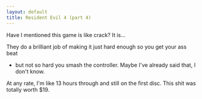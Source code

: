 ```yaml
---
layout: default
title: Resident Evil 4 (part 4)
---
```


Have I mentioned this game is like crack? It is...

They do a brilliant job of making it just hard enough so you get your ass beat
- but not so hard you smash the controller. Maybe I've already said that, I
don't know.

At any rate, I'm like 13 hours through and still on the first disc. This shit
was totally worth $19.
